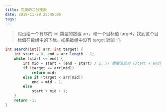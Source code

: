```yaml
---
title: 完美的二分搜索
date: 2019-11-28 22:45:06
tags: 
---
```


> 假设给一个有序的 int 类型的数组 arr，和一个目标值 target，找到这个目标值在数组中的下标。如果数组中没有
target 返回 -1。

```java
int search(int[] arr, int target) {
    int start = 0, end = arr.length - 1;
    while (start <= end) {
        int mid = start + (end - start) / 2; // 需要注意用 (start + end) / 2 在数学上没有问题。但是考虑到 start + end 可能会溢出。
        if (target == arr[mid]) 
            return mid;
        else if (target < arr[mid])
            end = mid - 1;
        else
            start + mid + 1;
    }
    return -1;
}
```

